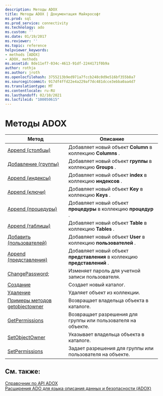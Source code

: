 ```yaml
---
description: Методы ADOX
title: Методы ADOX | Документация Майкрософт
ms.prod: sql
ms.prod_service: connectivity
ms.technology: ado
ms.custom: ''
ms.date: 01/19/2017
ms.reviewer: ''
ms.topic: reference
helpviewer_keywords:
- methods [ADOX]
- ADOX, methods
ms.assetid: 8de11ef7-034c-4613-91df-2244171f0b9a
author: rothja
ms.author: jroth
ms.openlocfilehash: 3755213b9ed971a7fccb248c0d9e516bf355b8a7
ms.sourcegitcommit: 917df4ffd22e4a229af7dc481dcce3ebba0aa4d7
ms.translationtype: MT
ms.contentlocale: ru-RU
ms.lasthandoff: 02/10/2021
ms.locfileid: "100050615"
---
```

# <a name="adox-methods"></a>Методы ADOX

|Метод|Описание|  
|-|-|  
|[Append (столбцы)](./append-method-adox-columns.md)|Добавляет новый объект **Column** в коллекцию **Columns** .|  
|[Добавление (группы)](./append-method-adox-groups.md)|Добавляет новый объект **группы** в коллекцию **Groups** .|  
|[Append (индексы)](./append-method-adox-indexes.md)|Добавляет новый объект **index** в коллекцию **индексов** .|  
|[Append (ключи)](./append-method-adox-keys.md)|Добавляет новый объект **Key** в коллекцию **Keys** .|  
|[Append (процедуры)](./append-method-adox-procedures.md)|Добавляет новый объект **процедуры** в коллекцию **процедур** .|  
|[Append (таблицы)](./append-method-adox-tables.md)|Добавляет новый объект **Table** в коллекцию **Tables** .|  
|[Добавить (пользователей)](./append-method-adox-users.md)|Добавляет новый объект **User** в коллекцию **пользователей** .|  
|[Append (представления)](./append-method-adox-views.md)|Добавляет новый объект **представления** в коллекцию **представлений** .|  
|[ChangePassword;](./changepassword-method-adox.md)|Изменяет пароль для учетной записи пользователя.|  
|[Создание](./create-method-adox.md)|Создает новый каталог.|  
|[Удаление](./delete-method-adox-collections.md)|Удаляет объект из коллекции.|  
|[Примеры методов getobjectowner](./getobjectowner-method-adox.md)|Возвращает владельца объекта в каталоге.|  
|[GetPermissions](./getpermissions-method-adox.md)|Возвращает разрешения для группы или пользователя на объекте.|  
|[SetObjectOwner](./setobjectowner-method.md)|Указывает владельца объекта в каталоге.|  
|[SetPermissions](./setpermissions-method-adox.md)|Задает разрешения для группы или пользователя на объекте.|  
  
## <a name="see-also"></a>См. также:  
 [Справочник по API ADOX](./adox-object-model.md)   
 [Расширения ADO для языка описания данных и безопасности (ADOX)](../../guide/extensions/ado-extensions-for-data-definition-language-and-security-adox.md)